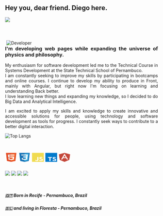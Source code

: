 ## Hey you, dear friend. Diego here.
<!--
**apriginh0/apriginh0** is a ✨ _special_ ✨ repository because its `README.md` (this file) appears on your GitHub profile.

Here are some ideas to get you started:

- 🔭 I’m currently working on ... Continuo desenvolvendo minha capacidade de produzir no Front, principalmente com Angular,
- 🌱 I’m currently learning ... mas neste momento estou me voltando para aprender e entender melhor sobre o Back,
- 👯 I’m looking to collaborate on ... pensando especialmente naquilo que será util para o Front. 
- 🤔 I’m looking for help with ...
- 💬 Ask me about ...
- 📫 How to reach me: ...
- 😄 Pronouns: ...
- ⚡ Fun fact: ...
-->
<div>
    <img src="[https://media.licdn.com/dms/image/D4D16AQH01jPsUMUaLg/profile-displaybackgroundimage-shrink_350_1400/0/1691299923501?e=1698278400&v=beta&t=kKwnpCmOLhgt7oTOwkXfe2zmee56X8PEed4m2tPEIEY](https://media.licdn.com/dms/image/D4D16AQH01jPsUMUaLg/profile-displaybackgroundimage-shrink_350_1400/0/1691299924400?e=1714608000&v=beta&t=JeZlnshH1LyrBOWo3JWdEMSiPR4AFA34Gkt-GD0A9e0)">
</div>
<br><br>
<div>
  <div>
    <img align="right" alt="Developer" width="500" src="https://code.visualstudio.com/assets/docs/terminal/basics/integrated-terminal.png">
    <h3 align="justify">I'm developing web pages while expanding the universe of physics and philosophy.</h3>
    <p align="justify">My enthusiasm for software development led me to the Technical Course in Systems Development at the State Technical School of Pernambuco.<br>
      I am constantly seeking to improve my skills by participating in bootcamps and online courses. I continue to develop my ability to produce in Front, mainly with Angular, but right now I'm focusing on learning and understanding Back better.<br>
      I love learning new things and expanding my knowledge, so I decided to do Big Data and Analytical Intelligence.<br>
    </p>
    <p align="justify">
        I am excited to apply my skills and knowledge to create innovative and accessible solutions for people, using technology and software development as tools for progress. I constantly seek ways to contribute to a better digital interaction.
    </p>
  </div>
</div>
<div>
    
  ![Top Langs](https://github-readme-stats-sigma-five.vercel.app/api/top-langs/?username=apriginh0&langs_count=8)
    
</div>

##

<div><br>
  <img align="center" alt="HTML" height="30" width="40" src="https://raw.githubusercontent.com/devicons/devicon/master/icons/html5/html5-original.svg">
  <img align="center" alt="CSS" height="30" width="40" src="https://raw.githubusercontent.com/devicons/devicon/master/icons/css3/css3-original.svg">
  <img align="center" alt="Js" height="30" width="40" src="https://raw.githubusercontent.com/devicons/devicon/master/icons/javascript/javascript-plain.svg">
  <img align="center" alt="Ts" height="30" width="40" src="https://raw.githubusercontent.com/devicons/devicon/master/icons/typescript/typescript-plain.svg">
  <img align="center" alt="Ts" height="30" width="40" src="https://raw.githubusercontent.com/devicons/devicon/master/icons/angularjs/angularjs-plain.svg">
</div>

##

<div> 
  <a href="https://apriginh0.github.io/portfolio/" target="_blank"><img src="https://img.shields.io/badge/-mysite-%2318ab29?style=for-the-badge&logo=instagram&logoColor=white" target="_blank"></a>
  <a href = "mailto:apriginh0@gmail.com"><img src="https://img.shields.io/badge/-Gmail-%23333?style=for-the-badge&logo=gmail&logoColor=white" target="_blank"></a>
  <a href="https://www.instagram.com/diego.aprigio/" target="_blank"><img src="https://img.shields.io/badge/-Instagram-%23E4405F?style=for-the-badge&logo=instagram&logoColor=white" target="_blank"></a>
  <a href="https://www.linkedin.com/in/diego-aprigio-373620129/" target="_blank"><img src="https://img.shields.io/badge/-LinkedIn-%230077B5?style=for-the-badge&logo=linkedin&logoColor=white" target="_blank"></a><br><br><br>
</div>

##### 🇬🇹 Born in Recife - Pernambuco, Brazil
##### 🇸🇱 and living in Floresta - Pernambuco, Brazil 
